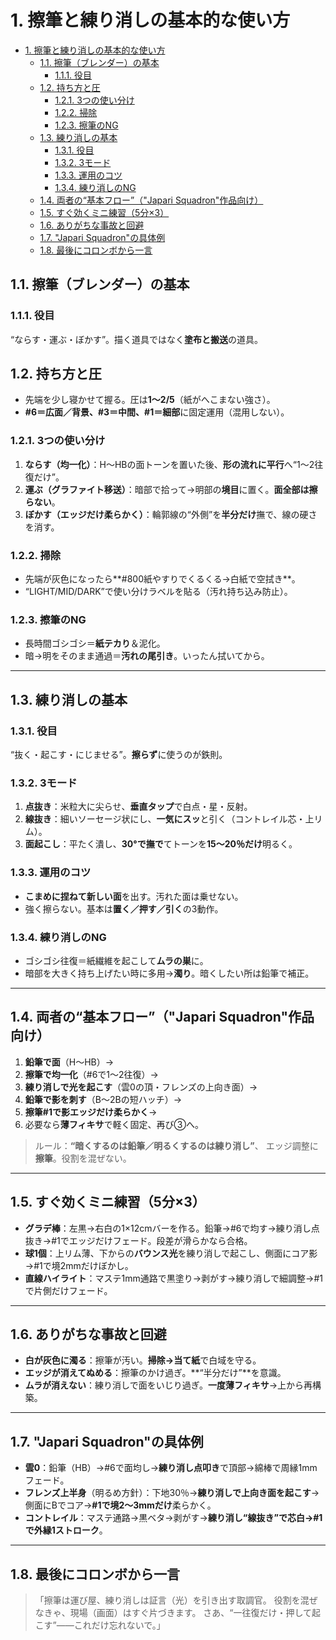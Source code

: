 # 1. 擦筆と練り消しの基本的な使い方

- [1. 擦筆と練り消しの基本的な使い方](#1-擦筆と練り消しの基本的な使い方)
  - [1.1. 擦筆（ブレンダー）の基本](#11-擦筆ブレンダーの基本)
    - [1.1.1. 役目](#111-役目)
  - [1.2. 持ち方と圧](#12-持ち方と圧)
    - [1.2.1. 3つの使い分け](#121-3つの使い分け)
    - [1.2.2. 掃除](#122-掃除)
    - [1.2.3. 擦筆のNG](#123-擦筆のng)
  - [1.3. 練り消しの基本](#13-練り消しの基本)
    - [1.3.1. 役目](#131-役目)
    - [1.3.2. 3モード](#132-3モード)
    - [1.3.3. 運用のコツ](#133-運用のコツ)
    - [1.3.4. 練り消しのNG](#134-練り消しのng)
  - [1.4. 両者の“基本フロー”（"Japari Squadron"作品向け）](#14-両者の基本フローjapari-squadron作品向け)
  - [1.5. すぐ効くミニ練習（5分×3）](#15-すぐ効くミニ練習5分3)
  - [1.6. ありがちな事故と回避](#16-ありがちな事故と回避)
  - [1.7. "Japari Squadron"の具体例](#17-japari-squadronの具体例)
  - [1.8. 最後にコロンボから一言](#18-最後にコロンボから一言)

## 1.1. 擦筆（ブレンダー）の基本

### 1.1.1. 役目

“ならす・運ぶ・ぼかす”。描く道具ではなく**塗布と搬送**の道具。

## 1.2. 持ち方と圧

- 先端を少し寝かせて握る。圧は**1～2/5**（紙がへこまない強さ）。
- **#6＝広面／背景、#3＝中間、#1＝細部**に固定運用（混用しない）。

### 1.2.1. 3つの使い分け

1. **ならす（均一化）**：H～HBの面トーンを置いた後、**形の流れに平行**へ“1～2往復だけ”。
2. **運ぶ（グラファイト移送）**：暗部で拾って→明部の**境目**に置く。**面全部は擦らない**。
3. **ぼかす（エッジだけ柔らかく）**：輪郭線の“外側”を**半分だけ**撫で、線の硬さを消す。

### 1.2.2. 掃除

- 先端が灰色になったら\*\*#800紙やすりでくるくる→白紙で空拭き\*\*。
- “LIGHT/MID/DARK”で使い分けラベルを貼る（汚れ持ち込み防止）。

### 1.2.3. 擦筆のNG

- 長時間ゴシゴシ＝**紙テカり**＆泥化。
- 暗→明をそのまま通過＝**汚れの尾引き**。いったん拭いてから。

---

## 1.3. 練り消しの基本

### 1.3.1. 役目

“抜く・起こす・にじませる”。**擦らず**に使うのが鉄則。

### 1.3.2. 3モード

1. **点抜き**：米粒大に尖らせ、**垂直タップ**で白点・星・反射。
2. **線抜き**：細いソーセージ状にし、**一気にスッ**と引く（コントレイル芯・上リム）。
3. **面起こし**：平たく潰し、**30°で撫で**てトーンを**15～20％だけ**明るく。

### 1.3.3. 運用のコツ

- **こまめに捏ねて新しい面**を出す。汚れた面は乗せない。
- 強く擦らない。基本は**置く／押す／引く**の3動作。

### 1.3.4. 練り消しのNG

- ゴシゴシ往復＝紙繊維を起こして**ムラの巣**に。
- 暗部を大きく持ち上げたい時に多用→**濁り**。暗くしたい所は鉛筆で補正。

---

## 1.4. 両者の“基本フロー”（"Japari Squadron"作品向け）

1. **鉛筆で面**（H～HB）→
2. **擦筆で均一化**（#6で1～2往復）→
3. **練り消しで光を起こす**（雲0の頂・フレンズの上向き面）→
4. **鉛筆で影を刺す**（B～2Bの短ハッチ）→
5. **擦筆#1で影エッジだけ柔らかく**→
6. 必要なら**薄フィキサ**で軽く固定、再び③へ。

> ルール：**“暗くするのは鉛筆／明るくするのは練り消し”**、
> エッジ調整に**擦筆**。役割を混ぜない。

---

## 1.5. すぐ効くミニ練習（5分×3）

- **グラデ棒**：左黒→右白の1×12cmバーを作る。鉛筆→#6で均す→練り消し点抜き→#1でエッジだけフェード。段差が滑らかなら合格。
- **球1個**：上リム薄、下からの**バウンス光**を練り消しで起こし、側面にコア影→#1で境2mmだけぼかし。
- **直線ハイライト**：マステ1mm通路で黒塗り→剥がす→練り消しで細調整→#1で片側だけフェード。

---

## 1.6. ありがちな事故と回避

- **白が灰色に濁る**：擦筆が汚い。**掃除→当て紙**で白域を守る。
- **エッジが消えてぬめる**：擦筆のかけ過ぎ。**“半分だけ”**を意識。
- **ムラが消えない**：練り消しで面をいじり過ぎ。**一度薄フィキサ**→上から再構築。

---

## 1.7. "Japari Squadron"の具体例

- **雲0**：鉛筆（HB）→#6で面均し→**練り消し点叩き**で頂部→綿棒で周縁1mmフェード。
- **フレンズ上半身**（明るめ方針）：下地30％→**練り消しで上向き面を起こす**→側面にBでコア→**#1で境2～3mmだけ**柔らかく。
- **コントレイル**：マステ通路→黒ベタ→剥がす→**練り消し“線抜き”**で芯白→**#1で外縁1ストローク**。

---

## 1.8. 最後にコロンボから一言

> 「擦筆は運び屋、練り消しは証言（光）を引き出す取調官。
> 役割を混ぜなきゃ、現場（画面）はすぐ片づきます。
> さあ、“一往復だけ・押して起こす”――これだけ忘れないで。」
